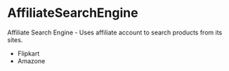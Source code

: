 # AffiliateSearchEngine
Affiliate Search Engine - Uses affiliate account to search products from its sites.

* Flipkart
* Amazone